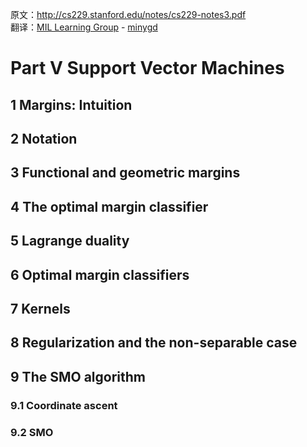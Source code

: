 原文：http://cs229.stanford.edu/notes/cs229-notes3.pdf  
翻译：[MIL Learning Group](https://github.com/milLearningGroup/Stanford-CS229-CN) - [minygd](https://github.com/minygd)

# Part V Support Vector Machines



##  1 Margins: Intuition



##  2 Notation



##  3 Functional and geometric margins



##  4 The optimal margin classifier



##  5 Lagrange duality



## 6 Optimal margin classifiers



## 7 Kernels



## 8 Regularization and the non-separable case



## 9 The SMO algorithm



### 9.1 Coordinate ascent



### 9.2 SMO

